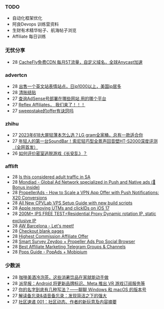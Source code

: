 ### TODO
-  自动化框架优化
-  阿良Devops 训练营资料
-  生财有术精华帖子、航海帖子浏览
-  Affiliate 每日训练

### 无忧分享
<!-- ruyo:START -->
-  28 [CacheFly免费CDN 每月5T流量，自定义域名，全球Anycast加速](https://51.ruyo.net/18411.html)<!-- ruyo:END -->

### advertcn
<!-- advertcn:START -->
-  28 [出售一个英文站表情站点，日ip1000以上，美国ip居多](https://www.advertcn.com/forum.php?mod=viewthread&tid=110994)
-  28 [清账结贴](https://www.advertcn.com/forum.php?mod=viewthread&tid=110993)
-  27 [查询AdSense号部署在哪些网站 用的哪个平台](https://www.advertcn.com/forum.php?mod=viewthread&tid=110992)
-  27 [Reflex Affiliates， 我们来了！！！](https://www.advertcn.com/forum.php?mod=viewthread&tid=110989)
-  27 [sweepstake的offer有诀窍吗](https://www.advertcn.com/forum.php?mod=viewthread&tid=110986)<!-- advertcn:END -->

### zhihu
<!-- zhihu:START -->
-  27 [2023年618大屏轻薄本怎么选？LG gram全家桶，总有一款适合你](http://zhuanlan.zhihu.com/p/632641888?utm_campaign=rss&utm_medium=rss&utm_source=rss&utm_content=title)
-  27 [年轻人的第一台SoundBar！索尼轻巧型全景声回音壁HT-S2000深度评测（全网首发）](http://zhuanlan.zhihu.com/p/630990296?utm_campaign=rss&utm_medium=rss&utm_source=rss&utm_content=title)
-  26 [如何评价密室逃脱游戏《长安乱》？](http://www.zhihu.com/question/563950552/answer/3045961312?utm_campaign=rss&utm_medium=rss&utm_source=rss&utm_content=title)<!-- zhihu:END -->

### afflift
<!-- afflift:START -->
-  28 [Is this considered adult traffic in SA](https://afflift.com/f/threads/is-this-considered-adult-traffic-in-sa.11158/?utm_source=rss&utm_medium=rss)
-  28 [Mondiad - Global Ad Network specialized in Push and Native ads &lpar;🎁 Bonus inside&rpar;](https://afflift.com/f/threads/mondiad-global-ad-network-specialized-in-push-and-native-ads-%F0%9F%8E%81-bonus-inside.8789/?utm_source=rss&utm_medium=rss)
-  28 [PropellerAds - How to Scale a VPN App Offer with Push Notifications: X20 Conversions](https://afflift.com/f/threads/propellerads-how-to-scale-a-vpn-app-offer-with-push-notifications-x20-conversions.11189/?utm_source=rss&utm_medium=rss)
-  28 [All New CPVLab VPS Setup Guide with new build scripts](https://afflift.com/f/threads/all-new-cpvlab-vps-setup-guide-with-new-build-scripts.10699/?utm_source=rss&utm_medium=rss)
-  28 [Apple removing UTMs and clickIDs on iOS 17](https://afflift.com/f/threads/apple-removing-utms-and-clickids-on-ios-17.11111/?utm_source=rss&utm_medium=rss)
-  28 [200M+ IPS FREE TEST⚡Residential Proxy Dynamic rotation IP, static exclusive IP](https://afflift.com/f/threads/200m-ips-free-test%E2%9A%A1residential-proxy-dynamic-rotation-ip-static-exclusive-ip.11129/?utm_source=rss&utm_medium=rss)
-  28 [AW Barcelona - Let&#39;s meet!](https://afflift.com/f/threads/aw-barcelona-lets-meet.11179/?utm_source=rss&utm_medium=rss)
-  28 [Checkout blank pages](https://afflift.com/f/threads/checkout-blank-pages.10811/?utm_source=rss&utm_medium=rss)
-  28 [Highest Commission Affiliate Offer](https://afflift.com/f/threads/highest-commission-affiliate-offer.11185/?utm_source=rss&utm_medium=rss)
-  28 [Smart Survey Zeydoo + Propeller Ads Pop Social Browser](https://afflift.com/f/threads/smart-survey-zeydoo-propeller-ads-pop-social-browser.11000/?utm_source=rss&utm_medium=rss)
-  28 [Best Affiliate Marketing Telegram Groups &amp; Channels](https://afflift.com/f/threads/best-affiliate-marketing-telegram-groups-channels.6450/?utm_source=rss&utm_medium=rss)
-  28 [Pops Guide - PopAds + Mobipium](https://afflift.com/f/threads/pops-guide-popads-mobipium.11178/?utm_source=rss&utm_medium=rss)<!-- afflift:END -->

### 少数派
<!-- sspai:START -->
-  28 [咖啡美酒冷泡茶，这些消暑饮品在家就能动手做](https://sspai.com/post/74196)
-  28 [派早报：Android 将更新品牌标识、Meta 推出 VR 游戏订阅服务等](https://sspai.com/post/80659)
-  27 [你的名字到底有几种写法？——聊聊 Windows 和 macOS 的版本号](https://sspai.com/prime/story/windows-macos-version-number-explained)
-  27 [解读备忘录&amp;语音备忘录：发现简洁之下的强大](https://sspai.com/post/78705)
-  27 [社区速递 001：社区动态、作者的新玩意及内容摘要](https://sspai.com/post/80643)<!-- sspai:END -->
